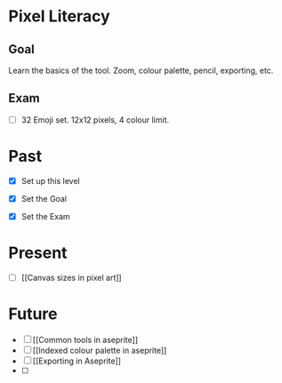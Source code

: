 # Pixel Literacy 
## Goal
Learn the basics of the tool. Zoom, colour palette, pencil, exporting, etc.

## Exam
- [ ] 32 Emoji set. 12x12 pixels, 4 colour limit.

# Past
- [x] Set up this level

- [x] Set the Goal
- [x] Set the Exam

# Present
- [ ] [[Canvas sizes in pixel art]]

# Future
- [ ] [[Common tools in aseprite]]
- [ ] [[Indexed colour palette in aseprite]]
- [ ] [[Exporting in Aseprite]]
- [ ] 
